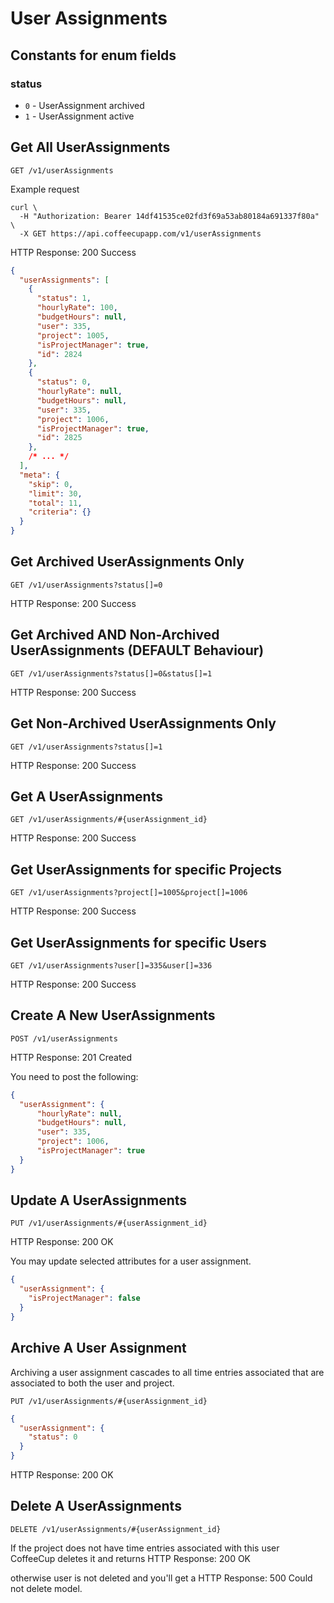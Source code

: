 # User Assignments

## Constants for enum fields

### status

- `0` - UserAssignment archived
- `1` - UserAssignment active


## Get All UserAssignments

`GET /v1/userAssignments`

Example request

```shell
curl \
  -H "Authorization: Bearer 14df41535ce02fd3f69a53ab80184a691337f80a" \
  -X GET https://api.coffeecupapp.com/v1/userAssignments
```

HTTP Response: 200 Success

```json
{
  "userAssignments": [
    {
      "status": 1,
      "hourlyRate": 100,
      "budgetHours": null,
      "user": 335,
      "project": 1005,
      "isProjectManager": true,
      "id": 2824
    },
    {
      "status": 0,
      "hourlyRate": null,
      "budgetHours": null,
      "user": 335,
      "project": 1006,
      "isProjectManager": true,
      "id": 2825
    },
    /* ... */
  ],
  "meta": {
    "skip": 0,
    "limit": 30,
    "total": 11,
    "criteria": {}
  }
}
```

## Get Archived UserAssignments Only

`GET /v1/userAssignments?status[]=0`

HTTP Response: 200 Success

## Get Archived AND Non-Archived UserAssignments (DEFAULT Behaviour)

`GET /v1/userAssignments?status[]=0&status[]=1`

HTTP Response: 200 Success

## Get Non-Archived UserAssignments Only

`GET /v1/userAssignments?status[]=1`

HTTP Response: 200 Success

## Get A UserAssignments

`GET /v1/userAssignments/#{userAssignment_id}`

HTTP Response: 200 Success

## Get UserAssignments for specific Projects

`GET /v1/userAssignments?project[]=1005&project[]=1006`

HTTP Response: 200 Success

## Get UserAssignments for specific Users 

`GET /v1/userAssignments?user[]=335&user[]=336`

HTTP Response: 200 Success


## Create A New UserAssignments

`POST /v1/userAssignments`

HTTP Response: 201 Created

You need to post the following:

```json
{
  "userAssignment": {
      "hourlyRate": null,
      "budgetHours": null,
      "user": 335,
      "project": 1006,
      "isProjectManager": true
  }
}
```

## Update A UserAssignments

`PUT /v1/userAssignments/#{userAssignment_id}`

HTTP Response: 200 OK

You may update selected attributes for a user assignment.

```json
{
  "userAssignment": {
    "isProjectManager": false 
  }
}
```


## Archive A User Assignment 

Archiving a user assignment cascades to all time entries associated that are associated to both the user and project.

`PUT /v1/userAssignments/#{userAssignment_id}`

```json
{
  "userAssignment": {
    "status": 0
  }
}
```
HTTP Response: 200 OK


## Delete A UserAssignments

`DELETE /v1/userAssignments/#{userAssignment_id}`

If the project does not have time entries associated with this user CoffeeCup deletes it and returns
HTTP Response: 200 OK

otherwise user is not deleted and you'll get a HTTP Response: 500 Could not delete model.
